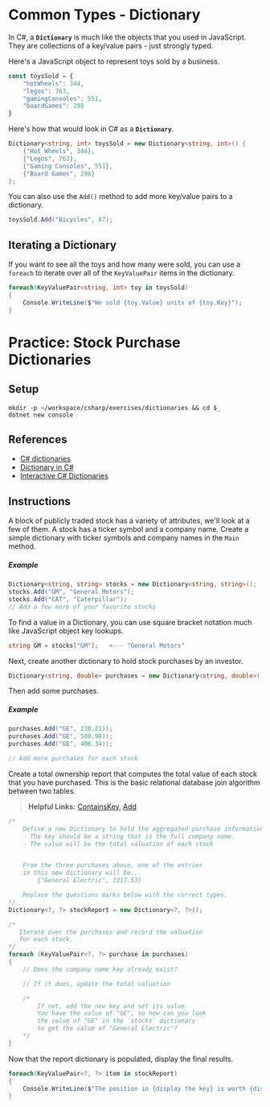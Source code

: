 # Common Types - Dictionary

In C#, a **`Dictionary`** is much like the objects that you used in JavaScript. They are collections of a key/value pairs - just strongly typed.

Here's a JavaScript object to represent toys sold by a business.

```js
const toysSold = {
    "hotWheels": 344,
    "legos": 763,
    "gamingConsoles": 551,
    "boardGames": 298
}
```

Here's how that would look in C# as a **`Dictionary`**.

```cs
Dictionary<string, int> toysSold = new Dictionary<string, int>() {
    {"Hot Wheels", 344},
    {"Legos", 763},
    {"Gaming Consoles", 551},
    {"Board Games", 298}
};
```

You can also use the `Add()` method to add more key/value pairs to a dictionary.

```cs
toysSold.Add("Bicycles", 87);
```

## Iterating a Dictionary

If you want to see all the toys and how many were sold, you can use a `foreach` to iterate over all of the `KeyValuePair` items in the dictionary.

```cs
foreach(KeyValuePair<string, int> toy in toysSold)
{
    Console.WriteLine($"We sold {toy.Value} units of {toy.Key}");
}
```

# Practice: Stock Purchase Dictionaries

## Setup

```
mkdir -p ~/workspace/csharp/exercises/dictionaries && cd $_
dotnet new console
```

## References

* [C# dictionaries](https://msdn.microsoft.com/en-us/library/xfhwa508(v=vs.110).aspx#Anchor_8)
* [Dictionary in C#](http://www.c-sharpcorner.com/UploadFile/219d4d/dictionary-in-C-Sharp-language/)
* [Interactive C# Dictionaries](http://www.learncs.org/en/Dictionaries)

## Instructions

A block of publicly traded stock has a variety of attributes, we'll look at a few of them. A stock has a ticker symbol and a company name. Create a simple dictionary with ticker symbols and company names in the `Main` method.

##### Example

```cs
Dictionary<string, string> stocks = new Dictionary<string, string>();
stocks.Add("GM", "General Motors");
stocks.Add("CAT", "Caterpillar");
// Add a few more of your favorite stocks
```

To find a value in a Dictionary, you can use square bracket notation much like JavaScript object key lookups.

```cs
string GM = stocks["GM"];   <--- "General Motors"
```

Next, create another dictionary to hold stock purchases by an investor.

```cs
Dictionary<string, double> purchases = new Dictionary<string, double>();
```

Then add some purchases.

##### Example

```cs
purchases.Add("GE", 230.21));
purchases.Add("GE", 580.98));
purchases.Add("GE", 406.34));

// Add more purchases for each stock
```

Create a total ownership report that computes the total value of each stock that you have purchased. This is the basic relational database join algorithm between two tables.

> **Helpful Links:** [ContainsKey](https://msdn.microsoft.com/en-us/library/kw5aaea4(v=vs.110).aspx), [Add](https://msdn.microsoft.com/en-us/library/k7z0zy8k(v=vs.110).aspx)

```cs
/*
    Define a new Dictionary to hold the aggregated purchase information.
    - The key should be a string that is the full company name.
    - The value will be the total valuation of each stock


    From the three purchases above, one of the entries
    in this new dictionary will be...
        {"General Electric", 1217.53}

    Replace the questions marks below with the correct types.
*/
Dictionary<?, ?> stockReport = new Dictionary<?, ?>();

/*
   Iterate over the purchases and record the valuation
   for each stock.
*/
foreach (KeyValuePair<?, ?> purchase in purchases)
{
    // Does the company name key already exist?

    // If it does, update the total valuation

    /*
        If not, add the new key and set its value.
        You have the value of "GE", so how can you look
        the value of "GE" in the `stocks` dictionary
        to get the value of "General Electric"?
    */
}
```

Now that the report dictionary is populated, display the final results.

```cs
foreach(KeyValuePair<?, ?> item in stockReport)
{
    Console.WriteLine($"The position in {display the key} is worth {display the value}");
}
```

